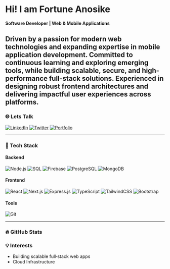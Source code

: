 <h1 align="left">Hi! I am Fortune Anosike</h1>
<p><b>Software Developer | Web & Mobile Applications</b></p>

Driven by a passion for modern web technologies and expanding expertise in mobile application development. Committed to continuous learning and exploring emerging tools, while building scalable, secure, and high-performance full-stack solutions. Experienced in designing robust frontend architectures and delivering impactful user experiences across platforms.
---

### 🌐 Lets Talk
[![LinkedIn](https://img.shields.io/badge/LinkedIn-0A66C2?logo=linkedin&logoColor=white)](www.linkedin.com/in/fortune-anosike-36b534196)
[![Twitter](https://img.shields.io/badge/Twitter-1DA1F2?logo=x&logoColor=white)](https://x.com/AnosikeFortune)
[![Portfolio](https://img.shields.io/badge/Website-000?logo=vercel&logoColor=white)](https://your-portfolio-url)

---

### 🧰 Tech Stack

#### Backend
![Node.js](https://img.shields.io/badge/Node.js-339933?logo=node.js&logoColor=white)
![SQL](https://img.shields.io/badge/SQL-336791?logo=postgresql&logoColor=white)
![Firebase](https://img.shields.io/badge/Firebase-FFCA28?logo=firebase&logoColor=black)
![PostgreSQL](https://img.shields.io/badge/PostgreSQL-4169E1?logo=postgresql&logoColor=white)
![MongoDB](https://img.shields.io/badge/MongoDB-47A248?logo=mongodb&logoColor=white)


#### Frontend
![React](https://img.shields.io/badge/React-20232a?logo=react&logoColor=61DAFB)
![Next.js](https://img.shields.io/badge/Next.js-000000?logo=next.js&logoColor=white)
![Express.js](https://img.shields.io/badge/Express.js-000000?logo=express&logoColor=white)
![TypeScript](https://img.shields.io/badge/TypeScript-3178C6?logo=typescript&logoColor=white)
![TailwindCSS](https://img.shields.io/badge/Tailwind-06B6D4?logo=tailwindcss&logoColor=white)
![Bootstrap](https://img.shields.io/badge/Bootstrap-7952B3?logo=bootstrap&logoColor=white)


#### Tools
![Git](https://img.shields.io/badge/Git-F05032?logo=git&logoColor=white)

---

### 🔥 GitHub Stats


### 💡 Interests
- Building scalable full‑stack web apps  
- Cloud Infrastructure 
 
